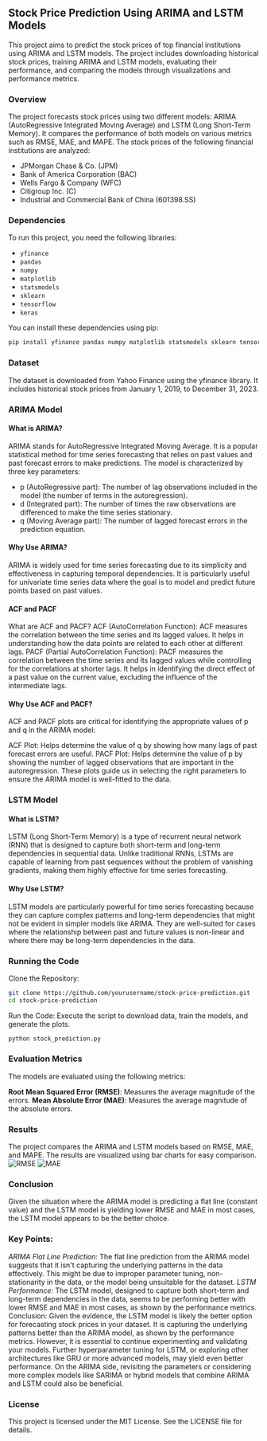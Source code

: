 ## Stock Price Prediction Using ARIMA and LSTM Models

This project aims to predict the stock prices of top financial institutions using ARIMA and LSTM models. The project includes downloading historical stock prices, training ARIMA and LSTM models, evaluating their performance, and comparing the models through visualizations and performance metrics.

### Overview

The project forecasts stock prices using two different models: ARIMA (AutoRegressive Integrated Moving Average) and LSTM (Long Short-Term Memory). It compares the performance of both models on various metrics such as RMSE, MAE, and MAPE. The stock prices of the following financial institutions are analyzed:
- JPMorgan Chase & Co. (JPM)
- Bank of America Corporation (BAC)
- Wells Fargo & Company (WFC)
- Citigroup Inc. (C)
- Industrial and Commercial Bank of China (601398.SS)

### Dependencies

To run this project, you need the following libraries:

- `yfinance`
- `pandas`
- `numpy`
- `matplotlib`
- `statsmodels`
- `sklearn`
- `tensorflow`
- `keras`

You can install these dependencies using pip:

```sh
pip install yfinance pandas numpy matplotlib statsmodels sklearn tensorflow keras
```

### Dataset
The dataset is downloaded from Yahoo Finance using the yfinance library. It includes historical stock prices from January 1, 2019, to December 31, 2023.

### ARIMA Model

#### What is ARIMA?
ARIMA stands for AutoRegressive Integrated Moving Average. It is a popular statistical method for time series forecasting that relies on past values and past forecast errors to make predictions. The model is characterized by three key parameters:

- p (AutoRegressive part): The number of lag observations included in the model (the number of terms in the autoregression).
- d (Integrated part): The number of times the raw observations are differenced to make the time series stationary.
- q (Moving Average part): The number of lagged forecast errors in the prediction equation.

#### Why Use ARIMA?
ARIMA is widely used for time series forecasting due to its simplicity and effectiveness in capturing temporal dependencies. It is particularly useful for univariate time series data where the goal is to model and predict future points based on past values.

#### ACF and PACF
What are ACF and PACF?
ACF (AutoCorrelation Function): ACF measures the correlation between the time series and its lagged values. It helps in understanding how the data points are related to each other at different lags.
PACF (Partial AutoCorrelation Function): PACF measures the correlation between the time series and its lagged values while controlling for the correlations at shorter lags. It helps in identifying the direct effect of a past value on the current value, excluding the influence of the intermediate lags.

#### Why Use ACF and PACF?
ACF and PACF plots are critical for identifying the appropriate values of p and q in the ARIMA model:

ACF Plot: Helps determine the value of q by showing how many lags of past forecast errors are useful.
PACF Plot: Helps determine the value of p by showing the number of lagged observations that are important in the autoregression.
These plots guide us in selecting the right parameters to ensure the ARIMA model is well-fitted to the data.

### LSTM Model

#### What is LSTM?
LSTM (Long Short-Term Memory) is a type of recurrent neural network (RNN) that is designed to capture both short-term and long-term dependencies in sequential data. Unlike traditional RNNs, LSTMs are capable of learning from past sequences without the problem of vanishing gradients, making them highly effective for time series forecasting.

#### Why Use LSTM?
LSTM models are particularly powerful for time series forecasting because they can capture complex patterns and long-term dependencies that might not be evident in simpler models like ARIMA. They are well-suited for cases where the relationship between past and future values is non-linear and where there may be long-term dependencies in the data.

### Running the Code
Clone the Repository:

```sh
git clone https://github.com/yourusername/stock-price-prediction.git
cd stock-price-prediction
```
Run the Code:
Execute the script to download data, train the models, and generate the plots.
```sh
python stock_prediction.py
```
### Evaluation Metrics
The models are evaluated using the following metrics:

**Root Mean Squared Error (RMSE)**: Measures the average magnitude of the errors.
**Mean Absolute Error (MAE)**: Measures the average magnitude of the absolute errors.

### Results
The project compares the ARIMA and LSTM models based on RMSE, MAE, and MAPE. The results are visualized using bar charts for easy comparison.
![RMSE](rmse.png)
![MAE](mae.png)

### Conclusion
Given the situation where the ARIMA model is predicting a flat line (constant value) and the LSTM model is yielding lower RMSE and MAE in most cases, the LSTM model appears to be the better choice.

### Key Points:
*ARIMA Flat Line Prediction:* The flat line prediction from the ARIMA model suggests that it isn't capturing the underlying patterns in the data effectively. This might be due to improper parameter tuning, non-stationarity in the data, or the model being unsuitable for the dataset.
*LSTM Performance:* The LSTM model, designed to capture both short-term and long-term dependencies in the data, seems to be performing better with lower RMSE and MAE in most cases, as shown by the performance metrics.
Conclusion:
Given the evidence, the LSTM model is likely the better option for forecasting stock prices in your dataset. It is capturing the underlying patterns better than the ARIMA model, as shown by the performance metrics. However, it is essential to continue experimenting and validating your models. Further hyperparameter tuning for LSTM, or exploring other architectures like GRU or more advanced models, may yield even better performance. On the ARIMA side, revisiting the parameters or considering more complex models like SARIMA or hybrid models that combine ARIMA and LSTM could also be beneficial.

### License
This project is licensed under the MIT License. See the LICENSE file for details.

